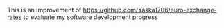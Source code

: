 This is an improvement of https://github.com/Yaska1706/euro-exchange-rates to evaluate my software development progress